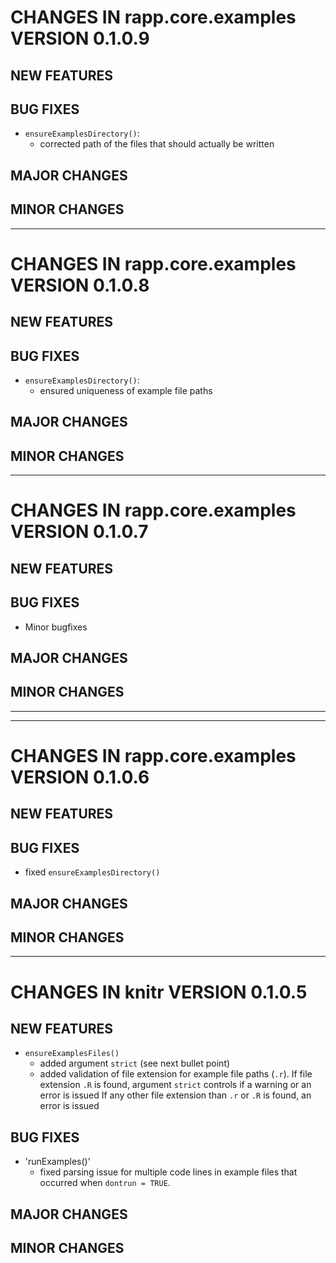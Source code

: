 # CHANGES IN rapp.core.examples VERSION 0.1.0.9

## NEW FEATURES

## BUG FIXES

- `ensureExamplesDirectory()`:
  - corrected path of the files that should actually be written

## MAJOR CHANGES

## MINOR CHANGES

-----

# CHANGES IN rapp.core.examples VERSION 0.1.0.8

## NEW FEATURES

## BUG FIXES

- `ensureExamplesDirectory()`:
  - ensured uniqueness of example file paths

## MAJOR CHANGES

## MINOR CHANGES

-----

# CHANGES IN rapp.core.examples VERSION 0.1.0.7

## NEW FEATURES

## BUG FIXES

- Minor bugfixes

## MAJOR CHANGES

## MINOR CHANGES

-----

-----

# CHANGES IN rapp.core.examples VERSION 0.1.0.6

## NEW FEATURES

## BUG FIXES

- fixed `ensureExamplesDirectory()`

## MAJOR CHANGES

## MINOR CHANGES

-----

# CHANGES IN knitr VERSION 0.1.0.5

## NEW FEATURES

- `ensureExamplesFiles()`
  - added argument `strict` (see next bullet point)
  - added validation of file extension for example file paths (`.r`).
    If file extension `.R` is found, argument `strict` controls if a warning or an error is issued
    If any other file extension than `.r` or `.R` is found, an error is issued

## BUG FIXES

- 'runExamples()'
  - fixed parsing issue for multiple code lines in example files that occurred when `dontrun = TRUE`.

## MAJOR CHANGES

## MINOR CHANGES
